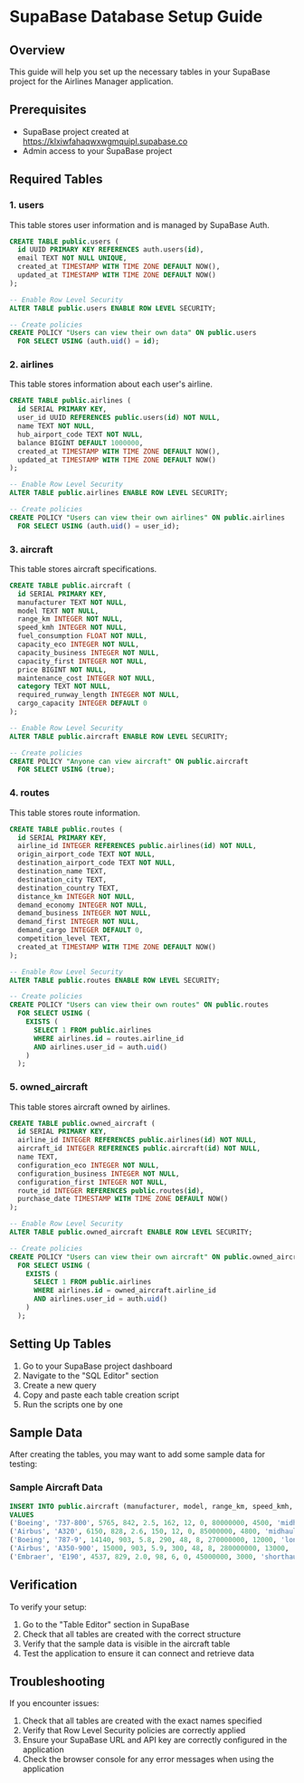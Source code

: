 # SupaBase Database Setup Guide

## Overview
This guide will help you set up the necessary tables in your SupaBase project for the Airlines Manager application.

## Prerequisites
- SupaBase project created at https://klxiwfahaqwxwgmquipl.supabase.co
- Admin access to your SupaBase project

## Required Tables

### 1. users
This table stores user information and is managed by SupaBase Auth.

```sql
CREATE TABLE public.users (
  id UUID PRIMARY KEY REFERENCES auth.users(id),
  email TEXT NOT NULL UNIQUE,
  created_at TIMESTAMP WITH TIME ZONE DEFAULT NOW(),
  updated_at TIMESTAMP WITH TIME ZONE DEFAULT NOW()
);

-- Enable Row Level Security
ALTER TABLE public.users ENABLE ROW LEVEL SECURITY;

-- Create policies
CREATE POLICY "Users can view their own data" ON public.users
  FOR SELECT USING (auth.uid() = id);
```

### 2. airlines
This table stores information about each user's airline.

```sql
CREATE TABLE public.airlines (
  id SERIAL PRIMARY KEY,
  user_id UUID REFERENCES public.users(id) NOT NULL,
  name TEXT NOT NULL,
  hub_airport_code TEXT NOT NULL,
  balance BIGINT DEFAULT 1000000,
  created_at TIMESTAMP WITH TIME ZONE DEFAULT NOW(),
  updated_at TIMESTAMP WITH TIME ZONE DEFAULT NOW()
);

-- Enable Row Level Security
ALTER TABLE public.airlines ENABLE ROW LEVEL SECURITY;

-- Create policies
CREATE POLICY "Users can view their own airlines" ON public.airlines
  FOR SELECT USING (auth.uid() = user_id);
```

### 3. aircraft
This table stores aircraft specifications.

```sql
CREATE TABLE public.aircraft (
  id SERIAL PRIMARY KEY,
  manufacturer TEXT NOT NULL,
  model TEXT NOT NULL,
  range_km INTEGER NOT NULL,
  speed_kmh INTEGER NOT NULL,
  fuel_consumption FLOAT NOT NULL,
  capacity_eco INTEGER NOT NULL,
  capacity_business INTEGER NOT NULL,
  capacity_first INTEGER NOT NULL,
  price BIGINT NOT NULL,
  maintenance_cost INTEGER NOT NULL,
  category TEXT NOT NULL,
  required_runway_length INTEGER NOT NULL,
  cargo_capacity INTEGER DEFAULT 0
);

-- Enable Row Level Security
ALTER TABLE public.aircraft ENABLE ROW LEVEL SECURITY;

-- Create policies
CREATE POLICY "Anyone can view aircraft" ON public.aircraft
  FOR SELECT USING (true);
```

### 4. routes
This table stores route information.

```sql
CREATE TABLE public.routes (
  id SERIAL PRIMARY KEY,
  airline_id INTEGER REFERENCES public.airlines(id) NOT NULL,
  origin_airport_code TEXT NOT NULL,
  destination_airport_code TEXT NOT NULL,
  destination_name TEXT,
  destination_city TEXT,
  destination_country TEXT,
  distance_km INTEGER NOT NULL,
  demand_economy INTEGER NOT NULL,
  demand_business INTEGER NOT NULL,
  demand_first INTEGER NOT NULL,
  demand_cargo INTEGER DEFAULT 0,
  competition_level TEXT,
  created_at TIMESTAMP WITH TIME ZONE DEFAULT NOW()
);

-- Enable Row Level Security
ALTER TABLE public.routes ENABLE ROW LEVEL SECURITY;

-- Create policies
CREATE POLICY "Users can view their own routes" ON public.routes
  FOR SELECT USING (
    EXISTS (
      SELECT 1 FROM public.airlines
      WHERE airlines.id = routes.airline_id
      AND airlines.user_id = auth.uid()
    )
  );
```

### 5. owned_aircraft
This table stores aircraft owned by airlines.

```sql
CREATE TABLE public.owned_aircraft (
  id SERIAL PRIMARY KEY,
  airline_id INTEGER REFERENCES public.airlines(id) NOT NULL,
  aircraft_id INTEGER REFERENCES public.aircraft(id) NOT NULL,
  name TEXT,
  configuration_eco INTEGER NOT NULL,
  configuration_business INTEGER NOT NULL,
  configuration_first INTEGER NOT NULL,
  route_id INTEGER REFERENCES public.routes(id),
  purchase_date TIMESTAMP WITH TIME ZONE DEFAULT NOW()
);

-- Enable Row Level Security
ALTER TABLE public.owned_aircraft ENABLE ROW LEVEL SECURITY;

-- Create policies
CREATE POLICY "Users can view their own aircraft" ON public.owned_aircraft
  FOR SELECT USING (
    EXISTS (
      SELECT 1 FROM public.airlines
      WHERE airlines.id = owned_aircraft.airline_id
      AND airlines.user_id = auth.uid()
    )
  );
```

## Setting Up Tables

1. Go to your SupaBase project dashboard
2. Navigate to the "SQL Editor" section
3. Create a new query
4. Copy and paste each table creation script
5. Run the scripts one by one

## Sample Data

After creating the tables, you may want to add some sample data for testing:

### Sample Aircraft Data

```sql
INSERT INTO public.aircraft (manufacturer, model, range_km, speed_kmh, fuel_consumption, capacity_eco, capacity_business, capacity_first, price, maintenance_cost, category, required_runway_length)
VALUES
('Boeing', '737-800', 5765, 842, 2.5, 162, 12, 0, 80000000, 4500, 'midhaul', 2500),
('Airbus', 'A320', 6150, 828, 2.6, 150, 12, 0, 85000000, 4800, 'midhaul', 2200),
('Boeing', '787-9', 14140, 903, 5.8, 290, 48, 8, 270000000, 12000, 'longhaul', 3000),
('Airbus', 'A350-900', 15000, 903, 5.9, 300, 48, 8, 280000000, 13000, 'longhaul', 2800),
('Embraer', 'E190', 4537, 829, 2.0, 98, 6, 0, 45000000, 3000, 'shorthaul', 1800);
```

## Verification

To verify your setup:

1. Go to the "Table Editor" section in SupaBase
2. Check that all tables are created with the correct structure
3. Verify that the sample data is visible in the aircraft table
4. Test the application to ensure it can connect and retrieve data

## Troubleshooting

If you encounter issues:

1. Check that all tables are created with the exact names specified
2. Verify that Row Level Security policies are correctly applied
3. Ensure your SupaBase URL and API key are correctly configured in the application
4. Check the browser console for any error messages when using the application
